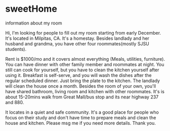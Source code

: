 # sweetHome
information about my room

Hi, I'm looking for people to fill out my room starting from early December. It's located in Milpitas, CA.
It's a homestay. Besides landlady and her husband and grandma, you have other four roommates(mostly SJSU students).

Rent is $1000/mo and it covers almost everything (Meals, utilities, furniture). You can have dinner with other family member and roommates at night. You still can cook for yourself, but you have to clean the kitchen yourself after using it. Breakfast is self-serve, and you will wash the dishes after the regular scheduled dinner. Just bring the plate to the kitchen. The landlady will clean the house once a month. Besides the room of your own, you'll have shared bathroom, living room and kitchen with other roommates. It's is about 15-20mins walk from Great Mall/bus stop and its near highway 237 and 880.

It locates in a quiet and safe community. It's a good place for people who focus on their study and don't have time to prepare meals and clean the house and kitchen. Please msg me if you need more details.
Thank you.
